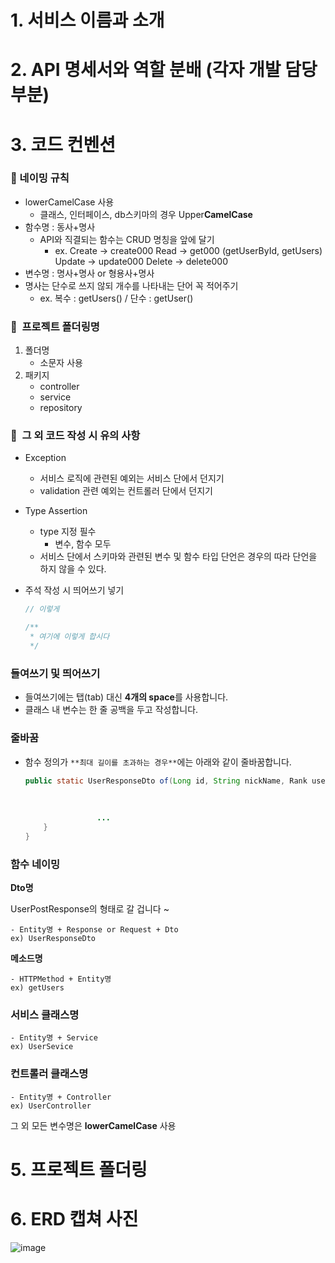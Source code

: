 # 1. 서비스 이름과 소개
# 2. API 명세서와 역할 분배 (각자 개발 담당 부분)
# 3. 코드 컨벤션
### 📌 네이밍 규칙

- lowerCamelCase 사용
    - 클래스, 인터페이스, db스키마의 경우 Upper**CamelCase**
- 함수명 : 동사+명사
    - API와 직결되는 함수는 CRUD 명칭을 앞에 달기
        - ex. Create → create000
              Read → get000 (getUserById, getUsers)
              Update → update000
              Delete → delete000
- 변수명 : 명사+명사 or 형용사+명사
- 명사는 단수로 쓰지 않되 개수를 나타내는 단어 꼭 적어주기
    - ex. 복수 : getUsers() / 단수 : getUser()
    

### 📌  프로젝트 폴더링명

1. 폴더명
    - 소문자 사용
2. 패키지
    - controller
    - service
    - repository

### 📌  그 외 코드 작성 시 유의 사항

- Exception
    - 서비스 로직에 관련된 예외는 서비스 단에서 던지기
    - validation 관련 예외는 컨트롤러 단에서 던지기
- Type Assertion
    - type 지정 필수
        - 변수, 함수 모두
    - 서비스 단에서 스키마와 관련된 변수 및 함수 타입 단언은 경우의 따라 단언을 하지 않을 수 있다.
- 주석 작성 시 띄어쓰기 넣기
    
    ```java
    // 이렇게
    
    /**
     * 여기에 이렇게 합시다
     */
    ```
    

### **들여쓰기 및 띄어쓰기**

- 들여쓰기에는 탭(tab) 대신 **4개의 space**를 사용합니다.
- 클래스 내 변수는 한 줄 공백을 두고 작성합니다.

### 줄바꿈

- 함수 정의가 `**최대 길이를 초과하는 경우**`에는 아래와 같이 줄바꿈합니다.
    
    ```java
    public static UserResponseDto of(Long id, String nickName, Rank userRank, int point, 
    																	int coupon, long interest, int waiting, int finish,
    																	int ready, int delivering, int delivered, 
    																	String address, String phoneNumber) {
    				...
        }
    }
    ```
    

### 함수 네이밍

**Dto명**

UserPostResponse의 형태로 갈 겁니다 ~

```
- Entity명 + Response or Request + Dto
ex) UserResponseDto
```

**메소드명**

```
- HTTPMethod + Entity명
ex) getUsers
```

### 서비스 클래스명

```
- Entity명 + Service
ex) UserSevice
```

### 컨트롤러 클래스명

```
- Entity명 + Controller
ex) UserController
```

그 외 모든 변수명은 **lowerCamelCase** 사용
# 5. 프로젝트 폴더링
# 6. ERD 캡쳐 사진
![image](https://github.com/sopkathon-android-team-4/Android-BE/assets/107605573/f78d0960-0091-4c88-bc64-f5de15d62b1a)


